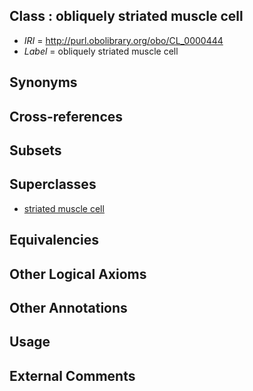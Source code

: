 
## Class : obliquely striated muscle cell

 * *IRI* = http://purl.obolibrary.org/obo/CL_0000444
 * *Label* = obliquely striated muscle cell

## Synonyms


## Cross-references


## Subsets


## Superclasses

 * [striated muscle cell](../../CL/37/CL_0000737.md)

## Equivalencies


## Other Logical Axioms


## Other Annotations


## Usage


## External Comments

